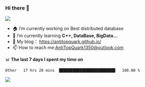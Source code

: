 ### Hi there 👋
![](https://wakatime.com/badge/user/7c1fa5d4-8b08-4e79-8279-966e71bac2d4.svg)
<!--
**AntiTopQuark/AntiTopQuark** is a ✨ _special_ ✨ repository because its `README.md` (this file) appears on your GitHub profile.

Here are some ideas to get you started:

-->

- 🏠 I’m currently working on Best distributed database
- 🌱 I’m currently learning **C++, DataBase, BigData...**
- 🔭 My blog： https://antitopquark.github.io/ 
- 📫 How to reach me:AntiTopQuark1350@outlook.com


📊 **The last 7 days I spent my time on** 
<!--START_SECTION:waka-->

```text
Other   17 hrs 20 mins  █████████████████████████   100.00 %
```

<!--END_SECTION:waka-->


<img align="left" src="https://github-readme-stats.vercel.app/api?username=AntiTopQuark&show_icons=true&count_private=true&hide=prs&theme=default_repocard">
